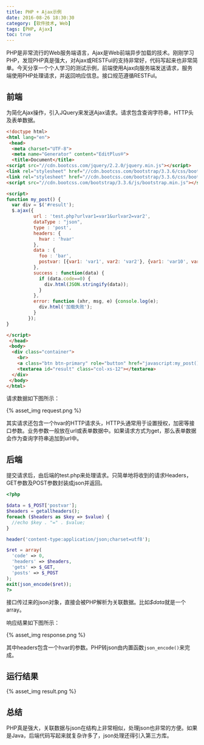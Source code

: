 ```yaml
---
title: PHP + Ajax示例
date: 2016-08-26 18:30:30
category: [软件技术, Web]
tags: [PHP, Ajax]
toc: true
---
```


PHP是非常流行的Web服务端语言，Ajax是Web前端异步加载的技术。刚刚学习PHP，发现PHP真是强大，对Ajax或RESTFul的支持非常好，代码写起来也非常简单。今天分享一个个人学习的测试示例，前端使用Ajax向服务端发送请求，服务端使用PHP处理请求，并返回响应信息。接口规范遵循RESTFul。

## 前端
为简化Ajax操作，引入JQuery来发送Ajax请求。请求包含查询字符串，HTTP头及表单数据。

```html test.html
<!doctype html>
<html lang="en">
 <head>
  <meta charset="UTF-8">
  <meta name="Generator" content="EditPlus®">
  <title>Document</title>
<script src="//cdn.bootcss.com/jquery/2.2.0/jquery.min.js"></script>
<link rel="stylesheet" href="//cdn.bootcss.com/bootstrap/3.3.6/css/bootstrap.min.css">
<link rel="stylesheet" href="//cdn.bootcss.com/bootstrap/3.3.6/css/bootstrap-theme.min.css">
<script src="//cdn.bootcss.com/bootstrap/3.3.6/js/bootstrap.min.js"></script>

<script>
function my_post() {
  var div = $('#result');
  $.ajax({
          url : 'test.php?urlvar1=var1&urlvar2=var2',
          dataType : "json",
          type : 'post',
          headers: {
            hvar : 'hvar'
          },
          data : {
            foo : 'bar',
            postvar: [{var1: 'var1', var2: 'var2'}, {var1: 'var10', var2: 'var20'}]
          },
          success : function(data) {
            if (data.code==0) {
              div.html(JSON.stringify(data));
            }
          },
          error: function (xhr, msg, e) {console.log(e);
            div.html('加载失败');
          }
        });
}

</script>
 </head>
 <body>
  <div class="container">
    <br>
    <a class="btn btn-primary" role="button" href="javascript:my_post();">发射</a> <br>
    <textarea id="result" class="col-xs-12"></textarea>
  </div>
 </body>
</html>

```

请求数据如下图所示：

{% asset_img request.png %}

其实请求还包含一个hvar的HTTP请求头，HTTP头通常用于设置授权，加密等接口参数。业务参数一般放在url或表单数据中。如果请求方式为get，那么表单数据会作为查询字符串追加到url中。


## 后端

提交请求后，由后端的test.php来处理请求。只简单地将收到的请求Headers，GET参数及POST参数封装成json并返回。

```php test.php
<?php

$data = $_POST['postvar'];
$headers = getallheaders();
foreach ($headers as $key => $value) {
  //echo $key . "=" . $value;
}

header('content-type:application/json;charset=utf8');

$ret = array(
  'code' => 0,
  'headers' => $headers,
  'gets' => $_GET,
  'posts' => $_POST
);
exit(json_encode($ret));
?>
```

接口传过来的json对象，直接会被PHP解析为关联数据。比如<var>$data</var>就是一个array。

响应结果如下图所示：

{% asset_img response.png %}

其中headers包含一个hvar的参数。PHP转json由内置函数`json_encode()`来完成。

## 运行结果

{% asset_img result.png %}

## 总结

PHP真是强大，关联数据与json在结构上非常相似，处理json也非常的方便。如果是Java，后端代码写起来就复杂许多了，json处理还得引入第三方库。

[hexo api]: https://hexo.io/zh-cn/api/
[hexo]: https://hexo.io
[hexo-generator-index2]: http://github.com/Jamling/hexo-generator-index2
[hexo-generator-github]: http://github.com/Jamling/hexo-generator-github
[hexo-generator-i18n]: http://github.com/Jamling/hexo-generator-i18n
